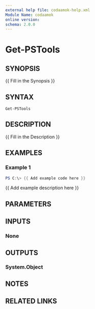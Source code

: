 ```yaml
---
external help file: codaamok-help.xml
Module Name: codaamok
online version:
schema: 2.0.0
---
```


# Get-PSTools

## SYNOPSIS
{{ Fill in the Synopsis }}

## SYNTAX

```
Get-PSTools
```

## DESCRIPTION
{{ Fill in the Description }}

## EXAMPLES

### Example 1
```powershell
PS C:\> {{ Add example code here }}
```

{{ Add example description here }}

## PARAMETERS

## INPUTS

### None

## OUTPUTS

### System.Object
## NOTES

## RELATED LINKS
